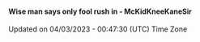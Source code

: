 #### Wise man says only fool rush in - McKidKneeKaneSir
Updated on 04/03/2023 - 00:47:30 (UTC) Time Zone
